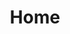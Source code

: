 ---
title: Home
home: true
heroText: Hi. I'm Ahmed
tagline: I am a software engineer and architect from Egypt.
whatIDo: I live in London, building awesome poducts at <a target="_blank" href="https://zavamed.com">Zava</a>.
actionText: Go To Github
actionLink: https://github.com/bencodezen/vuepress-blog-boilerplate

features:
- 
    title: Product, People, Tech and who owns what
    details: By that time, I only used Uber for few times. Then we started talking about their referral system, which was 70 LE per referral at that time. which was enough to do a complete trip from New Cairo, or October to downtown at that time.


- 
    title: How to deply your aws lambdas built in GoLang
    details: By that time, I only used Uber for few times. Then we started talking about their referral system, which was 70 LE per referral at that time. which was enough to do a complete trip from New Cairo, or October to downtown at that time.


- 
    title: Why I find VuePress more exciting than Wordpress for blogging
    details: By that time, I only used Uber for few times. Then we started talking about their referral system, which was 70 LE per referral at that time. which was enough to do a complete trip from New Cairo, or October to downtown at that time.

footer: <i>This blog is work in progress, just like me!</i><br />php-architect.com 2019
---